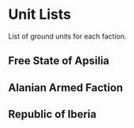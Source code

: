 # Unit Lists

List of ground units for each faction.

## Free State of Apsilia

## Alanian Armed Faction

## Republic of Iberia
